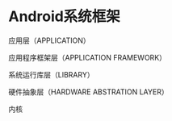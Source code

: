 # Android系统框架

应用层（APPLICATION）



应用程序框架层（APPLICATION FRAMEWORK）



系统运行库层（LIBRARY）



硬件抽象层（HARDWARE ABSTRATION LAYER）



内核